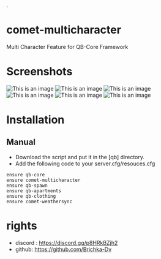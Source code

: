 .
# comet-multicharacter
Multi Character Feature for QB-Core Framework

# Screenshots
![This is an image](https://i.imgur.com/Ek8F3BB.png)
![This is an image](https://i.imgur.com/xGaNwiO.png)
![This is an image](https://i.imgur.com/F2T2hc4.png)
![This is an image](https://i.imgur.com/JdmTdS3.png)
![This is an image](https://i.imgur.com/5OYnYIN.png)
![This is an image](https://i.imgur.com/n3aIkKa.png)

# Installation
## Manual
- Download the script and put it in the [qb] directory.
- Add the following code to your server.cfg/resouces.cfg
```
ensure qb-core
ensure comet-multicharacter
ensure qb-spawn
ensure qb-apartments
ensure qb-clothing
ensure comet-weathersync
```
# rights 
- discord : https://discord.gg/p8HRkBZjh2
- github: https://github.com/Brichka-Dv 





